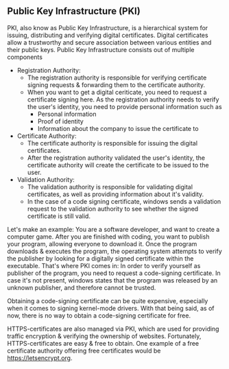 ## Public Key Infrastructure (PKI)

PKI, also know as Public Key Infrastructure, is a hierarchical system for issuing, distributing and verifying digital certificates.
Digital certificates allow a trustworthy and secure association between various entities and their public keys.
Public Key Infrastructure consists out of multiple components 
- Registration Authority:
  - The registration authority is responsible for verifying certificate signing requests & forwarding them to the certificate authority.
  - When you want to get a digital ceriticate, you need to request a certificate signing here. As the registration authority needs to verify the user's identity, you need to provide personal information such as
    - Personal information 
    - Proof of identity
    - Information about the company to issue the certificate to
- Certificate Authority:
  - The certificate authority is responsible for issuing the digital certificates. 
  - After the registration authority validated the user's identity, the certificate authority will create the certificate to be issued to the user.
- Validation Authority:
  - The validation authority is responsible for validating digital certificates, as well as providing information about it's validity.
  - In the case of a code signing certificate, windows sends a validation request to the validation authority to see whether the signed certificate is still valid.

Let's make an example:
You are a software developer, and want to create a computer game.
After you are finished with coding, you want to publish your program, allowing everyone to download it.
Once the program downloads & executes the program, the operating system attempts to verify the publisher by looking for a digitally signed certificate within the executable.
That's where PKI comes in: In order to verify yourself as publisher of the program, you need to request a code-signing certificate.
In case it's not present, windows states that the program was released by an unknown publisher, and therefore cannot be trusted.

Obtaining a code-signing certificate can be quite expensive, especially when it comes to signing kernel-mode drivers.
With that being said, as of now, there is no way to obtain a code-signing certificate for free.

HTTPS-certificates are also managed via PKI, which are used for providing traffic encryption & verifying the ownership of websites.
Fortunately, HTTPS-certificates are easy & free to obtain. One example of a free certificate authority offering free certificates would be https://letsencrypt.org.

